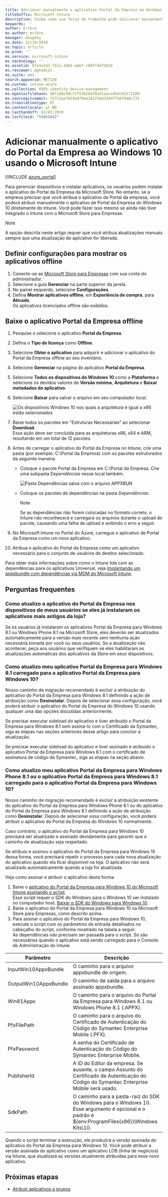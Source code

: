 ```yaml
---
title: Adicionar manualmente o aplicativo Portal da Empresa ao Windows 10
titleSuffix: Microsoft Intune
description: Saiba como sua força de trabalho pode adicionar manualmente o aplicativo Portal da Empresa do Windows 10 aos seus PCs na Microsoft Store.
keywords: ''
author: Erikre
ms.author: erikre
manager: dougeby
ms.date: 12/19/2018
ms.topic: article
ms.prod: ''
ms.service: microsoft-intune
ms.technology: ''
ms.assetid: bfe1a2d3-f611-4dbb-adef-c0dff4d7b810
ms.reviewer: mghadial
ms.suite: ems
search.appverid: MET150
ms.custom: intune-azure
ms.collection: M365-identity-device-management
ms.openlocfilehash: d6f148c98c31f53626d78a91aacedb4c92571109
ms.sourcegitcommit: 727c3ae7659ad79ea162250d234d7730f840c731
ms.translationtype: HT
ms.contentlocale: pt-BR
ms.lasthandoff: 02/07/2019
ms.locfileid: "55851642"
---
```

# <a name="manually-add-the-windows-10-company-portal-app-by-using-microsoft-intune"></a>Adicionar manualmente o aplicativo do Portal da Empresa ao Windows 10 usando o Microsoft Intune

[!INCLUDE [azure_portal](./includes/azure_portal.md)]

Para gerenciar dispositivos e instalar aplicativos, os usuários podem instalar o aplicativo do Portal da Empresa da Microsoft Store. No entanto, se a empresa precisar que você atribua o aplicativo de Portal da empresa, você poderá atribuir manualmente o aplicativo de Portal da Empresa do Windows 10 diretamente do Intune. Você pode fazer isso mesmo se ainda não tiver integrado o Intune com o Microsoft Store para Empresas.

 > [!NOTE]
 > A opção descrita neste artigo requer que você atribua atualizações manuais sempre que uma atualização de aplicativo for liberada.

## <a name="configure-settings-to-show-offline-apps"></a>Definir configurações para mostrar os aplicativos offline
1. Conecte-se ao [Microsoft Store para Empresas](https://www.microsoft.com/business-store) com sua conta do administrador.
2. Selecione a guia **Gerenciar** na parte superior da janela.
3. No painel esquerdo, selecione **Configurações**.
4. Defina **Mostrar aplicativos offline**, em **Experiência de compra**, para **Ativado**.  
    Os aplicativos licenciados offline são exibidos.

## <a name="download-the-offline-company-portal-app"></a>Baixe o aplicativo Portal da Empresa offline
1. Pesquise e selecione o aplicativo **Portal da Empresa**.
2. Defina o **Tipo de licença** como **Offline**.
3. Selecione **Obter o aplicativo** para adquirir e adicionar o aplicativo do Portal da Empresa offline ao seu inventário.
4. Selecione **Gerenciar** na página do aplicativo **Portal da Empresa**.
5. Selecione **Todos os dispositivos do Windows 10** como a **Plataforma** e selecione os devidos valores de **Versão mínima**, **Arquitetura** e **Baixar metadados do aplicativo**. 
6. Selecione **Baixar** para salvar o arquivo em seu computador local.

    ![Os dispositivos Windows 10 nos quais a arquitetura é igual a x86 estão selecionados](./media/Win10CP-all-devices.png)

7. Baixe todos os pacotes em "Estruturas Necessárias" ao selecionar **Download**.  
    Essa ação deve ser concluída para as arquiteturas x86, x64 e ARM, resultando em um total de 12 pacotes.
8. Antes de carregar o aplicativo do Portal da Empresa no Intune, crie uma pasta (por exemplo: C:\Portal da Empresa) com os pacotes estruturados da seguinte maneira:
   - Coloque o pacote Portal da Empresa em C:\Portal da Empresa. Crie uma subpasta *Dependências* nesse local também.  

     ![Pasta Dependências salva com o arquivo APPXBUN](./media/Win10CP-Dependencies-save.png)

   - Coloque os pacotes de dependências na pasta *Dependências*. 

     > [!NOTE]
     > Se as dependências não forem colocadas no formato correto, o Intune não reconhecerá e carregará os arquivos durante o upload do pacote, causando uma falha de upload e exibindo o erro a seguir.

9. No Microsoft Intune no Portal do Azure, carregue o aplicativo de Portal da Empresa como um novo aplicativo. 
10. Atribua o aplicativo do Portal da Empresa como um aplicativo necessário para o conjunto de usuários de destino selecionado.  

Para obter mais informações sobre como o Intune lida com as dependências para os aplicativos Universal, veja [Implantando um appxbundle com dependências via MDM do Microsoft Intune](https://blogs.technet.microsoft.com/configmgrdogs/2016/11/30/deploying-an-appxbundle-with-dependencies-via-microsoft-intune-mdm/).  

## <a name="frequently-asked-questions"></a>Perguntas frequentes 
### <a name="how-do-i-update-the-company-portal-app-on-my-users-devices-if-they-have-already-installed-the-older-apps-from-the-store"></a>Como atualizo o aplicativo do Portal da Empresa nos dispositivos de meus usuários se eles já instalaram os aplicativos mais antigos da loja?
Se os usuários já instalaram os aplicativos Portal da Empresa para Windows 8.1 ou Windows Phone 8.1 na Microsoft Store, eles deverão ser atualizados automaticamente para a versão mais recente sem nenhuma ação necessária tomada por você ou seus usuários. Se a atualização não acontecer, peça aos usuários que verifiquem se eles habilitaram as atualizações automáticas dos aplicativos da Store em seus dispositivos.   

### <a name="how-do-i-upgrade-my-sideloaded-windows-81-company-portal-app-to-the-windows-10-company-portal-app"></a>Como atualizo meu aplicativo Portal da Empresa para Windows 8.1 carregado para o aplicativo Portal da Empresa para Windows 10?
Nosso caminho de migração recomendado é excluir a atribuição do aplicativo do Portal da Empresa para Windows 8.1 definindo a ação de atribuição como **Desinstalar**. Depois de selecionar essa configuração, você poderá atribuir o aplicativo do Portal da Empresa do Windows 10 usando qualquer uma das opções discutidas anteriormente.  

Se precisar executar sideload do aplicativo e tiver atribuído o Portal da Empresa para Windows 8.1 sem assiná-lo com o Certificado da Symantec, siga as etapas nas seções anteriores desse artigo para concluir a atualização.

Se precisar executar sideload do aplicativo e tiver assinado e atribuído o aplicativo Portal da Empresa para Windows 8.1 com o certificado de assinatura de código da Symantec, siga as etapas na seção abaixo.

### <a name="how-do-i-upgrade-my-signed-and-sideloaded-windows-phone-81-company-portal-app-or-windows-81-company-portal-app-to-the-windows-10-company-portal-app"></a>Como atualizo meu aplicativo Portal da Empresa para Windows Phone 8.1 ou o aplicativo Portal da Empresa para Windows 8.1 carregado para o aplicativo Portal da Empresa para Windows 10?
Nosso caminho de migração recomendado é excluir a atribuição existente do aplicativo do Portal da Empresa para Windows Phone 8.1 ou do aplicativo do Portal da Empresa para Windows 8.1 definindo a ação de atribuição como **Desinstalar**. Depois de selecionar essa configuração, você poderá atribuir o aplicativo do Portal da Empresa do Windows 10 normalmente.  

Caso contrário, o aplicativo do Portal da Empresa para Windows 10 precisará ser atualizado e assinado devidamente para garantir que o caminho de atualização seja respeitado.  

Se atribuiu e assinou o aplicativo do Portal da Empresa para Windows 10 dessa forma, você precisará repetir o processo para cada nova atualização do aplicativo quando ela ficar disponível na loja. O aplicativo não será atualizado automaticamente quando a loja for atualizada.  

Veja como assinar e atribuir o aplicativo desta forma:

1. Baixe o [aplicativo do Portal da Empresa para Windows 10 do Microsoft Intune assinando o script](https://aka.ms/win10cpscript).  
    Esse script requer o SDK do Windows para o Windows 10 ser instalado no computador host. [Baixar o SDK do Windows para Windows 10](https://go.microsoft.com/fwlink/?LinkId=619296).
2. Baixe o aplicativo do Portal da Empresa para Windows 10 na Microsoft Store para Empresas, como descrito acima.  
3. Para assinar o aplicativo do Portal da Empresa para Windows 10, execute o script com os parâmetros de entrada detalhados no cabeçalho do script, conforme mostrado na tabela a seguir.  
    As dependências não precisam ser passada para o script. Só são necessárias quando o aplicativo está sendo carregado para o Console de Administração do Intune.

| Parâmetro |  Descrição  |
|---|---|
| InputWin10AppxBundle  |  O caminho para o arquivo appxbundle de origem. |
| OutputWin10AppxBundle | O caminho de saída para o arquivo assinado appxbundle. 
| Win81Appx  | O caminho para o arquivo do Portal da Empresa para Windows 8.1 ou Windows Phone 8.1 (.APPX). |
| PfxFilePath  |  O caminho para o arquivo do Certificado de Autenticação do Código do Symantec Enterprise Mobile (.PFX).  |
| PfxPassword  | A senha do Certificado de Autenticação do Código do Symantec Enterprise Mobile. |
| PublisherId | A ID do Editor da empresa. Se ausente, o campo Assunto do Certificado de Autenticação do Código do Symantec Enterprise Mobile será usado. |
| SdkPath | O caminho para a pasta-raiz do SDK do Windows para o Windows 10. Esse argumento é opcional e o padrão é ${env:ProgramFiles(x86)}\Windows Kits\10.  |

Quando o script terminar a execução, ele produzirá a versão assinada do aplicativo do Portal da Empresa para Windows 10. Você pode atribuir a versão assinada do aplicativo como um aplicativo LOB (linha de negócios) via Intune, que atualizará as versões atualmente atribuídas para esse novo aplicativo.  

## <a name="next-steps"></a>Próximas etapas

- [Atribuir aplicativos a grupos](apps-deploy.md)

